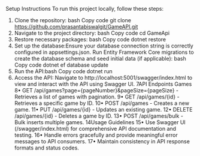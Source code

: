 Setup Instructions
To run this project locally, follow these steps:
1.	Clone the repository:
bash
Copy code
git clone https://github.com/prasantabiswalgit/GameAPI.git
2.	Navigate to the project directory:
bash
Copy code
cd GameApi
3.	Restore necessary packages:
bash
Copy code
dotnet restore
4.	Set up the database:Ensure your database connection string is correctly configured in appsettings.json.
Run Entity Framework Core migrations to create the database schema and seed initial data (if applicable):
bash Copy code dotnet ef database update
5.	Run the API:bash Copy code dotnet run
6.	Access the API:
Navigate to http://localhost:5001/swagger/index.html to view and interact with the API using Swagger UI.
7API Endpoints Games
8•	GET /api/games?page={pageNumber}&pageSize={pageSize} - Retrieves a list of games with pagination.
9•	GET /api/games/{id} - Retrieves a specific game by ID.
10•	POST /api/games - Creates a new game.
11•	PUT /api/games/{id} - Updates an existing game.
12•	DELETE /api/games/{id} - Deletes a game by ID.
13•	POST /api/games/bulk - Bulk inserts multiple games.
14Usage Guidelines
15•	Use Swagger UI (/swagger/index.html) for comprehensive API documentation and testing.
16•	Handle errors gracefully and provide meaningful error messages to API consumers.
17•	Maintain consistency in API response formats and status codes.
